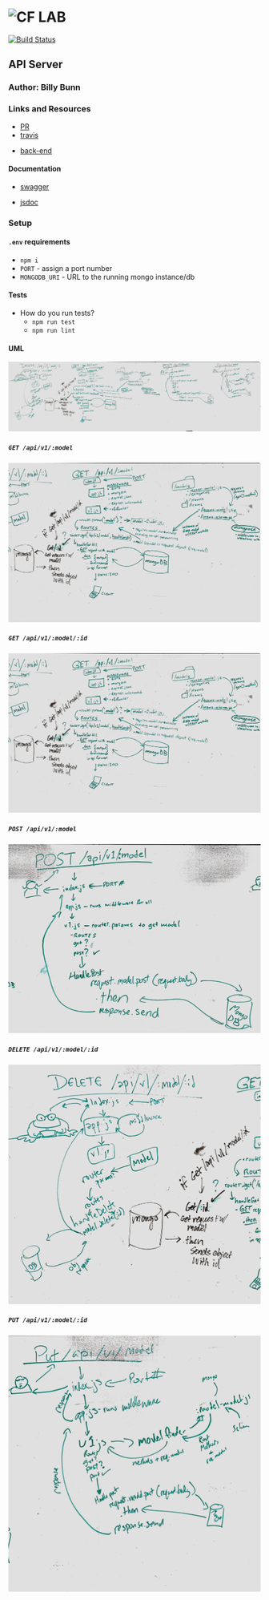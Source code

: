 ![CF](http://i.imgur.com/7v5ASc8.png) LAB
=================================================
[![Build Status](https://travis-ci.com/401-advanced-javascript-billybunn/lab-09.svg?branch=working)](https://travis-ci.com/401-advanced-javascript-billybunn/lab-09)

<!-- LINKS -->
<!-- Replace the link for each in brackets below -->
<!-- PR (working into submission) -->
[1]: http://xyz.com
<!-- travis build -->
[2]: https://travis-ci.com/401-advanced-javascript-billybunn/lab-09/builds/106270634
<!-- back-end -->
[3]: http://xyz.com
<!-- front-end -->
[4]: http://xyz.com
<!-- swagger -->
[5]: http://xyz.com
<!-- jsdoc-->
[6]: heroku-link/docs 

## API Server

### Author: Billy Bunn

### Links and Resources
* [PR][1]
* [travis][2]
<!-- (when applicable) -->
* [back-end][3]
<!-- (when applicable) -->
<!-- * [front-end][4] -->

#### Documentation
<!-- API assignments only -->
* [swagger][5]
<!-- (All assignments) -->
* [jsdoc][6]

<!-- ### Modules
#### `modulename.js`
##### Exported Values and Methods

###### `foo(thing) -> string` -->
<!-- If you finished everything, you should be able to copy/paste the lab requirements and put them in present tense. -->
<!-- Usage Notes or examples -->

<!-- ###### `bar(array) -> array`
Usage Notes or examples -->

### Setup
#### `.env` requirements
* `npm i`
* `PORT` - assign a port number
* `MONGODB_URI` - URL to the running mongo instance/db


<!-- #### Running the app
* `npm start`
* Endpoint: `/`
* Endpoint: `/foo/bar/`
  * Returns a JSON object with abc in it.
* Endpoint: `/bing/zing/`
  * Returns a JSON object with xyz in it. -->
  
#### Tests
* How do you run tests?
  * `npm run test`
  * `npm run lint`
<!-- * What assertions were made?
* What assertions need to be / should be made? -->

#### UML
![get](./assets/all.jpg)

##### `GET /api/v1/:model`
![get](./assets/get.jpg)

##### `GET /api/v1/:model/:id`
![get](./assets/get.jpg)

##### `POST /api/v1/:model`
![get](./assets/post.jpg)

##### `DELETE /api/v1/:model/:id`
![get](./assets/delete.jpg)

##### `PUT /api/v1/:model/:id`
![get](./assets/put.jpg)
